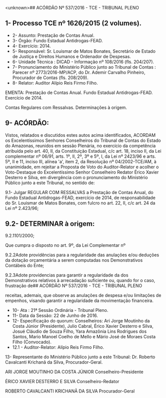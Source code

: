 &lt;unknown&gt;## ACÓRDÃO Nº 537/2016 - TCE - TRIBUNAL PLENO

## 1- Processo TCE nº 1626/2015 (2 volumes).

- 2- Assunto: Prestação de Contas Anual.
- 3- Órgão: Fundo Estadual Antidrogas-FEAD.
- 4- Exercício: 2014.
- 5-  Responsável: Sr.  Louismar  de  Matos  Bonates,  Secretário  de  Estado  de  Justiça  e Direitos Humanos e Ordenador de Despesas.
- 6- Unidade Técnica : DICAD - Informação nº 108/2016 (fls. 204/207).
- 7-  Pronunciamento  do Ministério  Público  junto  ao Tribunal  de  Contas :  Parecer  nº 2773/2016-MP/ACP,  do  Dr.  Ademir  Carvalho  Pinheiro,  Procurador  de  Contas  (fls. 208/209).
- 8- Relator: Auditor Alípio Reis Firmo Filho.

EMENTA: Prestação  de  Contas  Anual.  Fundo Estadual Antidrogas-FEAD. Exercício de 2014.

Contas Regulares com Ressalvas. Determinações à origem.

## 9- ACÓRDÃO:

Vistos, relatados e discutidos estes autos acima identificados, ACORDAM os Excelentíssimos  Senhores  Conselheiros  do  Tribunal  de  Contas  do  Estado  do Amazonas, reunidos em sessão Plenária, no exercício da competência atribuída pelo art. 40, II, da Constituição Estadual, c/c art. 18, inciso II, da Lei complementar nº 06/91, arts. 1º,  II,  2º,  3º  e  5º,  I,  da  Lei  nº  2423/96  e  arts.  5º,  II  e  11,  inciso  III,  alínea  'a',  item  2,  da Resolução  nº  04/2002-TCE/AM, à  unanimidade, em  rejeitar  a  Proposta  de  Voto  do Auditor-Relator e acolher o Voto-Destaque  do  Excelentíssimo  Senhor Conselheiro Redator  Érico  Xavier  Desterro  e  Silva, em divergência com  o  pronunciamento  do Ministério Público junto a este Tribunal, no sentido de:

9.1- Julgar REGULAR COM RESSALVAS a Prestação de Contas Anual, do  Fundo  Estadual  Antidrogas-FEAD,  exercício  de  2014,  de  responsabilidade  do  Sr. Louismar de Matos Bonates, com fulcro no art. 22, II, c/c art. 24 da Lei nº 2.423/96;

## 9.2- DETERMINAR à origem:

9.2.1101/2000;

Que  cumpra  o  disposto  no  art.  9º,  da  Lei  Complementar  nº

9.2.2Adote  providências  para  a  regularidade  das  anulações  e/ou deduções da dotação orçamentária a serem computadas nos Demonstrativos Contábeis do Ente;

9.2.3Adote providencias para garantir a regularidade da dos Demonstrativos relativos à arrecadação suficiente ou, quando for o caso, frustração de## ACÓRDÃO Nº 537/2016 - TCE - TRIBUNAL PLENO

receitas, ademais, que observe as anulações de despesa e/ou limitações de empenhos, visando garantir a regularidade da movimentação financeira.

- 10- Ata : 21ª Sessão Ordinária - Tribunal Pleno.
- 11- Data da Sessão: 22 de Junho de 2016.
- 12-  Especificação  do  quorum: Conselheiros:  Ari  Jorge  Moutinho  da  Costa  Júnior (Presidente), Julio Cabral, Érico Xavier Desterro e Silva, Josué Cláudio de Souza Filho, Yara Amazônia Lins Rodrigues dos Santos, Mario Manoel Coelho de Mello e Mário José de Moraes Costa Filho (Convocado).
- 12.1 - Auditor-Relator: Alípio Reis Firmo Filho.

13- Representante do Ministério Público junto a este Tribunal: Dr. Roberto Cavalcanti Krichanã da Silva, Procurador-Geral.

ARI JORGE MOUTINHO DA COSTA JÚNIOR Conselheiro-Presidente

ÉRICO XAVIER DESTERRO E SILVA Conselheiro-Redator

ROBERTO CAVALCANTI KRICHANÃ DA SILVA Procurador-Geral